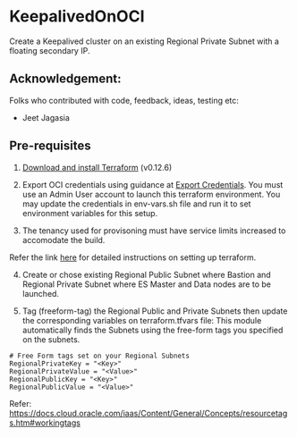 # KeepalivedOnOCI

Create a Keepalived cluster on an existing Regional Private Subnet with a floating secondary IP.

## Acknowledgement: 
Folks who contributed with code, feedback, ideas, testing etc:
-  Jeet Jagasia

## Pre-requisites
1. [Download and install Terraform](https://www.terraform.io/downloads.html) (v0.12.6)

2. Export OCI credentials using guidance at [Export Credentials](https://www.terraform.io/docs/providers/oci/index.html).
You must use an Admin User account to launch this terraform environment. You may update the credentials in env-vars.sh file and run it to set environment variables for this setup.

3. The tenancy used for provisoning must have service limits increased to accomodate the build. 

Refer the link [here](https://github.com/oracle/oci-quickstart-prerequisites) for detailed instructions on setting up terraform.

4. Create or chose existing Regional Public Subnet where Bastion and Regional Private Subnet where ES Master and Data nodes are to be launched. 

5. Tag (freeform-tag) the Regional Public and Private Subnets then update the corresponding variables on terraform.tfvars file:
This module automatically finds the Subnets using the free-form tags you specified on the subnets.

```
# Free Form tags set on your Regional Subnets
RegionalPrivateKey = "<Key>"
RegionalPrivateValue = "<Value>"
RegionalPublicKey = "<Key>"
RegionalPublicValue = "<Value>"
```
Refer: https://docs.cloud.oracle.com/iaas/Content/General/Concepts/resourcetags.htm#workingtags


